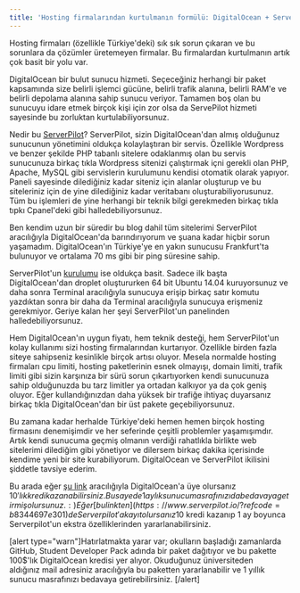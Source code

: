 ```yaml
---
title: 'Hosting firmalarından kurtulmanın formülü: DigitalOcean + ServerPilot'
---
```


Hosting firmaları (özellikle Türkiye'deki) sık sık sorun çıkaran ve bu sorunlara da çözümler üretemeyen firmalar. Bu firmalardan kurtulmanın artık çok basit bir yolu var.

DigitalOcean bir bulut sunucu hizmeti. Seçeceğiniz herhangi bir paket kapsamında size belirli işlemci gücüne, belirli trafik alanına, belirli RAM'e ve belirli depolama alanına sahip sunucu veriyor. Tamamen boş olan bu sunucuyu idare etmek birçok kişi için zor olsa da ServePilot hizmeti sayesinde bu zorluktan kurtulabiliyorsunuz.

Nedir bu 
[ServerPilot](http://serverpilot.io)? ServerPilot, sizin DigitalOcean'dan almış olduğunuz sunucunun yönetimini oldukça kolaylaştıran bir servis. Özellikle Wordpress ve benzer şekilde PHP tabanlı sitelere odaklanmış olan bu servis sunucunuza birkaç tıkla Wordpress sitenizi çalıştırmak içni gerekli olan PHP, Apache, MySQL gibi servislerin kurulumunu kendisi otomatik olarak yapıyor. Paneli sayesinde dilediğiniz kadar siteniz için alanlar oluşturup ve bu siteleriniz için de yine dilediğiniz kadar veritabanı oluşturabiliyorusunuz. Tüm bu işlemleri de yine herhangi bir teknik bilgi gerekmeden birkaç tıkla tıpkı Cpanel'deki gibi halledebiliyorsunuz.

Ben kendim uzun bir süredir bu blog dahil tüm sitelerimi ServerPilot aracılığıyla DigitalOcean'da barındırıyorum ve şuana kadar hiçbir sorun yaşamadım. DigitalOcean'ın Türkiye'ye en yakın sunucusu Frankfurt'ta bulunuyor ve ortalama 70 ms gibi bir ping süresine sahip.

ServerPilot'un 
[kurulumu](https://serverpilot.io/community/articles/how-to-connect-a-server-to-serverpilot.html) ise oldukça basit. Sadece ilk başta DigitalOcean'dan droplet oluştururken 64 bit Ubuntu 14.04 kuruyorsunuz ve daha sonra Terminal aracılığıyla sunucuya erişip birkaç satır komutu yazdıktan sonra bir daha da Terminal aracılığıyla sunucuya erişmeniz gerekmiyor. Geriye kalan her şeyi ServerPilot'un panelinden halledebiliyorsunuz.

Hem DigitalOcean'ın uygun fiyatı, hem teknik desteği, hem ServerPilot'un kolay kullanımı sizi hosting firmalarından kurtarıyor. Özellikle birden fazla siteye sahipseniz kesinlikle birçok artısı oluyor. Mesela normalde hosting firmaları cpu limiti, hosting paketlerinin esnek olmayışı, domain limiti, trafik limiti gibi sizin karşınıza bir sürü sorun çıkartıyorken kendi sunucunuza sahip olduğunuzda bu tarz limitler ya ortadan kalkıyor ya da çok geniş oluyor. Eğer kullandığınızdan daha yüksek bir trafiğe ihtiyaç duyarsanız birkaç tıkla DigitalOcean'dan bir üst pakete geçebiliyorsunuz.

Bu zamana kadar herhalde Türkiye'deki hemen hemen birçok hosting firmasını denemişimdir ve her seferinde çeşitli problemler yaşamışımdır. Artık kendi sunucuma geçmiş olmanın verdiği rahatlıkla birlikte web sitelerimi dilediğim gibi yönetiyor ve dilersem birkaç dakika içerisinde kendime yeni bir site kurabiliyorum. DigitalOcean ve ServerPilot ikilisini şiddetle tavsiye ederim.

Bu arada eğer 
[şu link](https://www.digitalocean.com/?refcode=dd0bf8811a78) aracılığıyla DigitalOcean'a üye olursanız 10$'lık kredi kazanabilirsiniz. Bu sayede 1 aylık sunucu masrafınızı da bedavaya getirmiş olursunuz. :) Eğer 
[bu linkten](https://www.serverpilot.io/?refcode=b8344697e301) de Serverpilot'a kayıt olursanız 10$ kredi kazanıp 1 ay boyunca Serverpilot'un ekstra özelliklerinden yararlanabilirsiniz.

[alert type="warn"]Hatırlatmakta yarar var; okulların başladığı zamanlarda GitHub, Student Developer Pack adında bir paket dağıtıyor ve bu pakette 100$'lık DigitalOcean kredisi yer alıyor. Okuduğunuz üniversiteden aldığınız mail adresiniz aracılığıyla bu paketten yararlanabilir ve 1 yıllık sunucu masrafınızı bedavaya getirebilirsiniz. [/alert]
